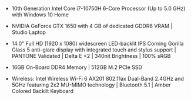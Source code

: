 * 10th Generation Intel Core i7-10750H 6-Core Processor (Up to 5.0 GHz) with Windows 10 Home

* NVIDIA GeForce GTX 1650 with 4 GB of dedicated GDDR6 VRAM | Studio Laptop

* 14.0" Full HD (1920 x 1080) widescreen LED-backlit IPS Corning Gorilla Glass 5 anti-glare display with integrated touch and stylus support | PANTONE Validated | Delta E <2 | 340nit Brightness | 100% sRGB

* 16GB On-Board DDR4 Memory | 512GB M.2 PCIe SSD

* Wireless: Intel Wireless Wi-Fi 6 AX201 802.11ax Dual-Band 2.4GHz and 5GHz featuring 2x2 MU-MIMO technology | Bluetooth 5.1 | Amber Colored Backlit Keyboard 